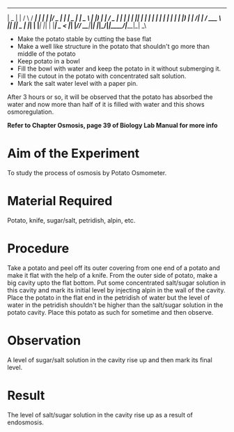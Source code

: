  ____  _        _    ____ _____ _   _  ___  _     ____  _____ ____  
|  _ \| |      / \  / ___| ____| | | |/ _ \| |   |  _ \| ____|  _ \ 
| |_) | |     / _ \| |   |  _| | |_| | | | | |   | | | |  _| | |_) |
|  __/| |___ / ___ \ |___| |___|  _  | |_| | |___| |_| | |___|  _ < 
|_|   |_____/_/   \_\____|_____|_| |_|\___/|_____|____/|_____|_| \_\

- Make the potato stable by cutting the base flat 
- Make a well like structure in the potato that shouldn't go more than middle of the potato 
- Keep potato in a bowl 
- Fill the bowl with water and keep the potato in it without submerging it. 
- Fill the cutout in the potato with concentrated salt solution. 
- Mark the salt water level with a paper pin. 

After 3 hours or so, it will be observed that the potato has absorbed the water and now more than half of it is filled with water and this shows osmoregulation. 

**Refer to Chapter Osmosis, page 39 of Biology Lab Manual for more info**

# Aim of the Experiment 

To study the process of osmosis by Potato Osmometer. 

# Material Required

Potato, knife, sugar/salt, petridish, alpin, etc. 

# Procedure 

Take a potato and peel off its outer covering from one end of a potato and make it flat with the help of a knife. From the outer side of potato, make a big cavity upto the flat bottom. Put some concentrated salt/sugar solution in this cavity and mark its initial level by injecting alpin in the wall of the cavity. Place the potato in the flat end in the petridish of water but the level of water in the petridish shouldn't be higher than the salt/sugar solution in the potato cavity. Place this potato as such for sometime and then observe. 

# Observation 

A level of sugar/salt solution in the cavity rise up and then mark its final level. 

# Result 

The level of salt/sugar solution in the cavity rise up as a result of endosmosis.   
